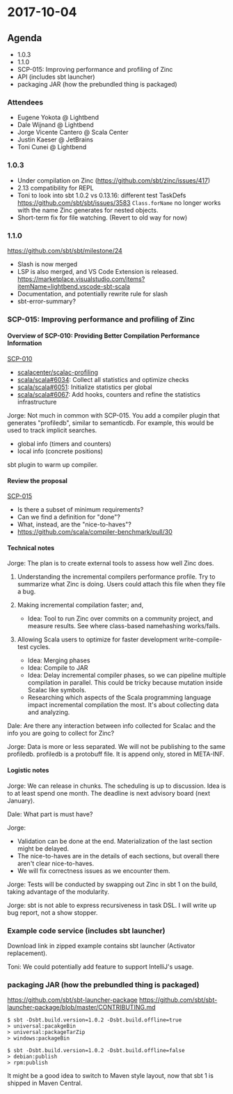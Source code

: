 # 2017-10-04

## Agenda

- 1.0.3
- 1.1.0
- SCP-015: Improving performance and profiling of Zinc
- API (includes sbt launcher)
- packaging JAR (how the prebundled thing is packaged)

### Attendees

- Eugene Yokota @ Lightbend
- Dale Wijnand @ Lightbend
- Jorge Vicente Cantero @ Scala Center
- Justin Kaeser @ JetBrains
- Toni Cunei @ Lightbend

### 1.0.3

- Under compilation on Zinc (https://github.com/sbt/zinc/issues/417)
- 2.13 compatibility for REPL
- Toni to look into sbt 1.0.2 vs 0.13.16: different test TaskDefs <https://github.com/sbt/sbt/issues/3583> `Class.forName` no longer works with the name Zinc generates for nested objects.
- Short-term fix for file watching. (Revert to old way for now)

### 1.1.0

https://github.com/sbt/sbt/milestone/24

- Slash is now merged
- LSP is also merged, and VS Code Extension is released. <https://marketplace.visualstudio.com/items?itemName=lightbend.vscode-sbt-scala>
- Documentation, and potentially rewrite rule for slash
- sbt-error-summary?

### SCP-015: Improving performance and profiling of Zinc

#### Overview of SCP-010: Providing Better Compilation Performance Information

[SCP-010](https://github.com/scalacenter/advisoryboard/blob/bd32d7f38f5aeebd4c5aa0f19ab8840f543f6632/proposals/010-compiler-profiling.md)

* [scalacenter/scalac-profiling][]
* [scala/scala#6034][]: Collect all statistics and optimize checks
* [scala/scala#6051][]: Initialize statistics per global
* [scala/scala#6067][]: Add hooks, counters and refine the statistics infrastructure

[scala/scala#6034]: https://github.com/scala/scala/pull/6034
[scala/scala#6051]: https://github.com/scala/scala/pull/6051
[scala/scala#6067]: https://github.com/scala/scala/pull/6067
[scalacenter/scalac-profiling]: https://github.com/scalacenter/scalac-profiling

Jorge: Not much in common with SCP-015.
You add a compiler plugin that generates "profiledb", similar to semanticdb.
For example, this would be used to track implicit searches.

- global info (timers and counters)
- local info (concrete positions)

sbt plugin to warm up compiler.

#### Review the proposal

[SCP-015](https://github.com/scalacenter/advisoryboard/blob/bd32d7f38f5aeebd4c5aa0f19ab8840f543f6632/proposals/015-zinc-performance.md)

* Is there a subset of minimum requirements?
* Can we find a definition for "done"?
* What, instead, are the "nice-to-haves"?
* https://github.com/scala/compiler-benchmark/pull/30

#### Technical notes

Jorge: The plan is to create external tools to assess how well Zinc does.

1. Understanding the incremental compilers performance profile.
   Try to summarize what Zinc is doing. Users could attach this file when they file a bug.

2. Making incremental compilation faster; and,
   - Idea: Tool to run Zinc over commits on a community project, and measure results. See where class-based namehashing works/fails.

3. Allowing Scala users to optimize for faster development write-compile-test cycles.
   - Idea: Merging phases
   - Idea: Compile to JAR
   - Idea: Delay incremental compiler phases, so we can pipeline multiple compilation in parallel. This could be tricky because mutation inside Scalac like symbols.
   - Researching which aspects of the Scala programming language impact incremental compilation the most. It's about collecting data and analyzing.

Dale: Are there any interaction between info collected for Scalac and the info you are going to collect for Zinc?

Jorge: Data is more or less separated. We will not be publishing to the same profiledb.
profiledb is a protobuff file. It is append only, stored in META-INF.

#### Logistic notes

Jorge: We can release in chunks. The scheduling is up to discussion.
       Idea is to at least spend one month. The deadline is next advisory board (next January).

Dale: What part is must have?

Jorge:
- Validation can be done at the end. Materialization of the last section might be delayed.
- The nice-to-haves are in the details of each sections, but overall there aren't clear nice-to-haves.
- We will fix correctness issues as we encounter them.

Jorge: Tests will be conducted by swapping out Zinc in sbt 1 on the build, taking advantage of the modularity.

Jorge: sbt is not able to express recursiveness in task DSL. I will write up bug report, not a show stopper.

### Example code service (includes sbt launcher)

Download link in zipped example contains sbt launcher (Activator replacement).

Toni: We could potentially add feature to support IntelliJ's usage.

### packaging JAR (how the prebundled thing is packaged)

https://github.com/sbt/sbt-launcher-package
https://github.com/sbt/sbt-launcher-package/blob/master/CONTRIBUTING.md

```
$ sbt -Dsbt.build.version=1.0.2 -Dsbt.build.offline=true
> universal:pacakgeBin
> universal:packageTarZip
> windows:packageBin

$ sbt -Dsbt.build.version=1.0.2 -Dsbt.build.offline=false
> debian:publish
> rpm:publish
```

It might be a good idea to switch to Maven style layout, now that sbt 1 is shipped in Maven Central.

